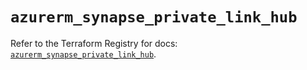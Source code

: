 # `azurerm_synapse_private_link_hub`

Refer to the Terraform Registry for docs: [`azurerm_synapse_private_link_hub`](https://registry.terraform.io/providers/hashicorp/azurerm/4.0.1/docs/resources/synapse_private_link_hub).
